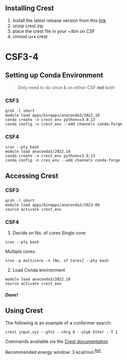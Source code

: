 ## Installing Crest
1. Install the latest release version from this [link](https://github.com/crest-lab/crest/releases)
2. unzip crest.zip
3. place the crest file in your ~/bin on CSF
4. chmod u+x crest

# CSF3-4

## Setting up Conda Environment
> Only need to do once & on either CSF **not** both
### CSF3
```
qrsh -l short
module load apps/binapps/anaconda3/2022.10
conda create -n crest_env python==3.9.13
conda config -n crest_env --add channels conda-forge
```

### CSF4
```
srun --pty bash
module load anaconda3/2022.10
conda create -n crest_env python==3.9.13
conda config -n cres_env --add channels conda-forge
```


## Accessing Crest
### CSF3
```
qrsh -l short
module load apps/binapps/anaconda3/2023.09
source activate crest_env
```

### CSF4
1. Decide on No. of cores
Single core:
```
srun --pty bash
```
 Multiple cores:    
```
srun -p multicore -n [No. of Cores] --pty bash 
```
2. Load Conda environment
```
module load anaconda3/2022.10
source activate crest_env
```

##### Done!

## Using Crest

The following is an example of a conformer search:

```
crest input.xyz --gfn2 --chrg 0 --alpb Ether --T 1
```

Commands available via the [Crest documentation](https://crest-lab.github.io/crest-docs/page/documentation)

Recommended energy window: 3 kcal/mol.<sup>[Ref.](https://onlinelibrary.wiley.com/doi/10.1002/anie.202205735)</sup>

